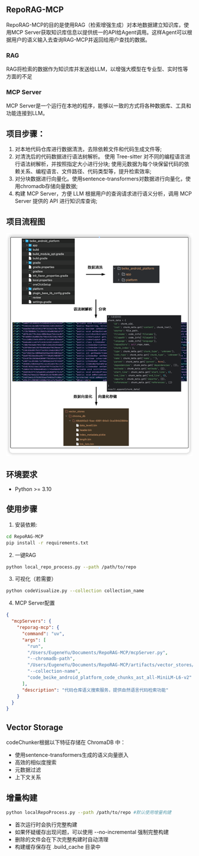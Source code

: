 ## RepoRAG-MCP

RepoRAG-MCP的目的是使用RAG（检索增强生成）对本地数据建立知识库，使用MCP Server获取知识库信息以提供统一的API给Agent调用。这样Agent可以根据用户的语义输入去查询RAG-MCP并返回给用户查找的数据。

### RAG
RAG将检索的数据作为知识库并发送给LLM，以增强大模型在专业型、实时性等方面的不足

### MCP Server
MCP Server是一个运行在本地的程序，能够以一致的方式将各种数据库、工具和功能连接到LLM。

## 项目步骤：

1. 对本地代码仓库进行数据清洗，去除依赖文件和代码生成文件等;
2. 对清洗后的代码数据进行语法树解析。
使用 Tree-sitter 对不同的编程语言进行语法树解析，并按照指定大小进行分块;
使用元数据为每个块保留代码的依赖关系、编程语言、文件路径、代码类型等，提升检索效率;
3. 对分块数据进行向量化。使用sentence-transformers对数据进行向量化，使用chromadb存储向量数据;
4. 构建 MCP Server，方便 LLM 根据用户的查询请求进行语义分析，调用 MCP Server 提供的 API 进行知识库查询;

## 项目流程图
![img_1.png](img_1.png)

## 环境要求
- Python >= 3.10

## 使用步骤

1. 安装依赖:
```bash
cd RepoRAG-MCP
pip install -r requirements.txt
```
2. 一键RAG
```bash
python local_repo_process.py --path /path/to/repo
```

3. 可视化（若需要）
```bash
python codeVisualize.py --collection collection_name
```

4. MCP Server配置
```json
{
  "mcpServers": {
    "reporag-mcp": {
      "command": "uv",
      "args": [
        "run",
        "/Users/EugeneYu/Documents/RepoRAG-MCP/mcpServer.py",
        "--chromadb-path",
        "/Users/EugeneYu/Documents/RepoRAG-MCP/artifacts/vector_stores/chroma_db",
        "--collection-name",
        "code_beike_android_platform_code_chunks_ast_all-MiniLM-L6-v2"
      ],
      "description": "代码仓库语义搜索服务，提供自然语言代码检索功能"
    }
  }
}
```

## Vector Storage

codeChunker根据以下特征存储在 ChromaDB 中：
- 使用sentence-transformers生成的语义向量嵌入
- 高效的相似度搜索
- 元数据过滤
- 上下文关系

## 增量构建
```bash
python localRepoProcess.py --path /path/to/repo #默认使用增量构建
```

- 首次运行时会执行完整构建
- 如果怀疑缓存出现问题，可以使用 --no-incremental 强制完整构建
- 删除的文件会在下次完整构建时自动清理
- 构建缓存保存在 .build_cache 目录中
